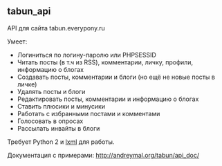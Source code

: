 tabun_api
---------

API для сайта tabun.everypony.ru

Умеет:

* Логиниться по логину-паролю или PHPSESSID
* Читать посты (в т.ч из RSS), комментарии, личку, профили, информацию о блогах
* Создавать посты, комментарии и блоги (но ещё не новые посты в личке)
* Удалять посты и блоги
* Редактировать посты, комментарии и информацию о блогах
* Ставить плюсики и минусики
* Работать с избранными постами и комментами
* Голосовать в опросах
* Рассылать инвайты в блоги

Требует Python 2 и [lxml](http://lxml.de/) для работы.

Документация с примерами: http://andreymal.org/tabun/api_doc/
